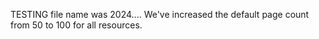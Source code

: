 TESTING file name was 2024....
We've increased the default page count from 50 to 100 for all resources.
